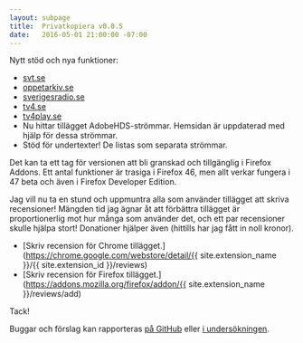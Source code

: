 ```yaml
---
layout: subpage
title:  Privatkopiera v0.0.5
date:   2016-05-01 21:00:00 -07:00
---
```

Nytt stöd och nya funktioner:

- [svt.se](http://www.svt.se/)
- [oppetarkiv.se](http://www.oppetarkiv.se/)
- [sverigesradio.se](http://sverigesradio.se/)
- [tv4.se](http://www.tv4.se/)
- [tv4play.se](http://www.tv4play.se/)
- Nu hittar tillägget AdobeHDS-strömmar. Hemsidan är uppdaterad med hjälp för dessa strömmar.
- Stöd för undertexter! De listas som separata strömmar.

Det kan ta ett tag för versionen att bli granskad och tillgänglig i Firefox Addons. Ett antal funktioner är trasiga i Firefox 46, men allt verkar fungera i 47 beta och även i Firefox Developer Edition.

Jag vill nu ta en stund och uppmuntra alla som använder tillägget att skriva recensioner! Mängden tid jag ägnar åt att förbättra tillägget är proportionerlig mot hur många som använder det, och ett par recensioner skulle hjälpa stort! Donationer hjälper även (hittills har jag fått in noll kronor).

- [Skriv recension för Chrome tillägget.](https://chrome.google.com/webstore/detail/{{ site.extension_name }}/{{ site.extension_id }}/reviews)
- [Skriv recension för Firefox tillägget.](https://addons.mozilla.org/firefox/addon/{{ site.extension_name }}/reviews/add)

Tack!

Buggar och förslag kan rapporteras [på GitHub](https://github.com/stefansundin/privatkopiera/issues) eller [i undersökningen](https://goo.gl/forms/gZKoMuXklI).

